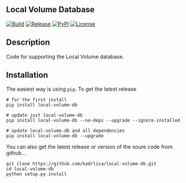 Local Volume Database
---------

[![Build](https://img.shields.io/travis/kadrlica/local-volume-db.svg)](https://travis-ci.org/kadrlica/local-volume-db)
[![Release](https://img.shields.io/github/release/kadrlica/local-volume-db.svg)](../../releases)
[![PyPI](https://img.shields.io/pypi/v/local-volume-db.svg)](https://pypi.python.org/pypi/local-volume-db)
[![License](https://img.shields.io/badge/license-MIT-blue.svg)](../../)

Description
-----------

Code for supporting the Local Volume database.

Installation
------------
The easiest way is using `pip`. To get the latest release

```
# for the first install
pip install local-volume-db

# update just local-volume-db
pip install local-volume-db --no-deps --upgrade --ignore-installed

# update local-volume-db and all dependencies
pip install local-volume-db --upgrade
```

You can also get the latest release or version of the soure code from github...

```
git clone https://github.com/kadrlica/local-volume-db.git
cd local-volume-db
python setup.py install
```
